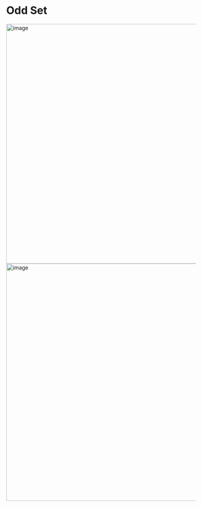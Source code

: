# Odd Set #
<img width="636" alt="image" src="https://github.com/user-attachments/assets/e5163deb-7351-47b7-9827-17c97e6b3444" />
<img width="630" alt="image" src="https://github.com/user-attachments/assets/82c762d6-b971-4513-a979-160bdcb404c8" />
